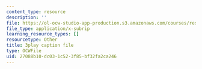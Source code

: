 ```yaml
---
content_type: resource
description: ''
file: https://ol-ocw-studio-app-production.s3.amazonaws.com/courses/res-9-003-brains-minds-and-machines-summer-course-summer-2015/27088b10dc031c523f85bf32fa2ca246_rUqqquitfMQ.srt
file_type: application/x-subrip
learning_resource_types: []
resourcetype: Other
title: 3play caption file
type: OCWFile
uid: 27088b10-dc03-1c52-3f85-bf32fa2ca246
---
```

